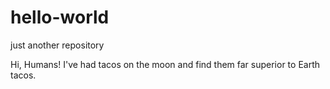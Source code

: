 # hello-world
just another repository

Hi, Humans!
I've had tacos on the moon and find them far superior to Earth tacos.
